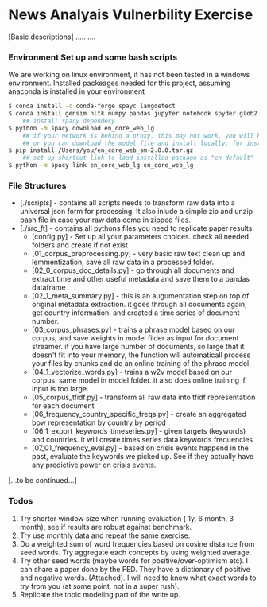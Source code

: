 # News Analyais Vulnerbility Exercise

[Basic descriptions]
.....
....
### Environment Set up and some bash scripts 
We are working on linux environment, it has not been tested in a windows environment. 
Installed packeages needed for this project, assuming anaconda is installed in your environment

```sh
$ conda install -c conda-forge spayc langdetect
$ conda install gensim nltk numpy pandas jupyter notebook spyder glob2 scikit-learn seaborn lxml beautifulsoup
    ## install spacy dependecy 
$ python -m spacy download en_core_web_lg
    ## if your network is behind a proxy, this may not work. you will have to change your default pip config to have proxy information and trusted-host information. 
    ## or you can download the model file and install locally, for instance you have downlaod the en_core_web_sm-2.0.0.tar.gz file 
$ pip install /Users/you/en_core_web_sm-2.0.0.tar.gz
    ## set up shortcut link to load installed package as "en_default"
$ python -m spacy link en_core_web_lg en_core_web_lg
```

### File Structures

* [./scripts] - contains all scripts needs to transform raw data into a universal json form for processing. It also inlude a simple zip and unzip bash file in case your raw data come in zipped files.
* [./src_ft] - contains all pythons files you need to replicate paper results
    - [config.py] - Set up all your parameters choices. check all needed folders and create if not exist
    - [01_corpus_preprocessing.py] - very basic raw text clean up and lemmentization, save all raw data in a processed folder. 
    - [02_0_corpus_doc_details.py] - go through all documents and extract time and other useful metadata and save them to a pandas dataframe
    - [02_1_meta_summary.py] - this is an augumentation step on top of original metadata extraction. it goes through all documents again, get country information. and created a time series of document number. 
    - [03_corpus_phrases.py] - trains a phrase model based on our corpus, and save weights in model filder as input for document streamer. if you have large number of documents, so large that it doesn't fit into your memory, the function will automaticall process your files by chunks and do an online training of the phrase model.
    - [04_1_vectorize_words.py] - trains a w2v model based on our corpus. same model in model folder. it also does online training if input is too large. 
    - [05_corpus_tfidf.py] - transform all raw data into tfidf representation for each document
    - [06_frequency_country_specific_freqs.py] - create an aggregated bow representation by country by period
    - [06_1_export_keywords_timeseries.py] - given targets (keywords) and countries. it will create times series data keywords frequencies
    - [07_01_frequency_eval.py] - based on crisis events happend in the past, evaluate the keywords we picked up. See if they actually have any predictive power on crisis events. 

[...to be continued...]

### Todos
1.	Try shorter window size when running evaluation ( 1y, 6 month, 3 month), see if results are robust against benchmark.
2.	Try use monthly data and repeat the same exercise. 
3.	Do a weighted sum of word frequencies based on cosine distance from seed words. Try aggregate each concepts by using weighted average. 
4.	Try other seed words (maybe words for positive/over-optimism etc). I can share a paper done by the FED. They have a dictionary of positive and negative words. (Attached). I will need to know what exact words to try from you (at some point, not in a super rush).
5.	Replicate the topic modeling part of the write up. 

